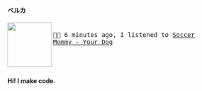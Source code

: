 #### ベルカ

[<img align="left" width="100" height="100" src="https:&#x2F;&#x2F;lastfm.freetls.fastly.net&#x2F;i&#x2F;u&#x2F;174s&#x2F;6a897712ef6ae821f6ccc22a56369d3f.jpg">](https://www.youtube.com/results?search_query=Soccer+Mommy+Your+Dog)
<big><pre>
<small>
</br>🎵🎶  6 minutes ago, I listened to  [Soccer Mommy - Your Dog](https://www.youtube.com/results?search_query=Soccer+Mommy+Your+Dog)</br></br>
</small></pre></big>

#

#### Hi! I make code.